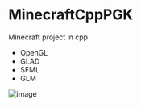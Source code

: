 # MinecraftCppPGK
Minecraft project in cpp
- OpenGL
- GLAD
- SFML
- GLM

![image](https://github.com/user-attachments/assets/868cd3ad-cf97-4175-b192-4bdb853620e5)
